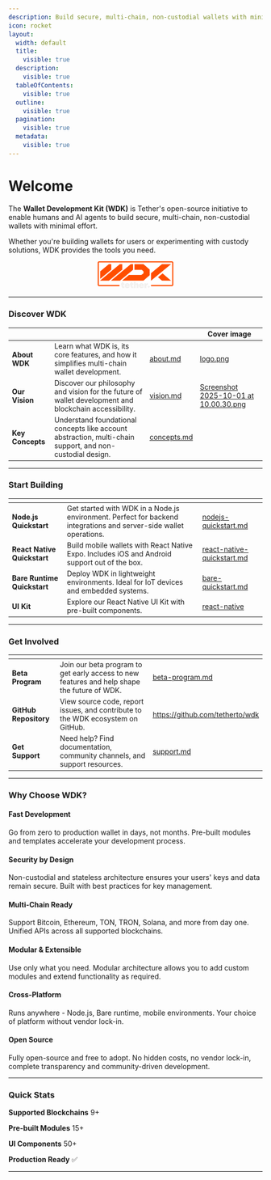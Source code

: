 ```yaml
---
description: Build secure, multi-chain, non-custodial wallets with minimal effort
icon: rocket
layout:
  width: default
  title:
    visible: true
  description:
    visible: true
  tableOfContents:
    visible: true
  outline:
    visible: true
  pagination:
    visible: true
  metadata:
    visible: true
---
```


# Welcome

The **Wallet Development Kit (WDK)** is Tether's open-source initiative to enable humans and AI agents to build secure, multi-chain, non-custodial wallets with minimal effort.&#x20;

Whether you're building wallets for users or experimenting with custody solutions, WDK provides the tools you need.

<div align="center" data-full-width="true"><img src="assets/logo.png" alt="" width="150"></div>

***

### Discover WDK

<table data-view="cards"><thead><tr><th></th><th></th><th data-hidden data-card-target data-type="content-ref"></th><th data-hidden data-card-cover data-type="image">Cover image</th></tr></thead><tbody><tr><td><strong>About WDK</strong></td><td>Learn what WDK is, its core features, and how it simplifies multi-chain wallet development.</td><td><a href="overview/about.md">about.md</a></td><td><a href="assets/logo.png">logo.png</a></td></tr><tr><td><strong>Our Vision</strong></td><td>Discover our philosophy and vision for the future of wallet development and blockchain accessibility.</td><td><a href="overview/vision.md">vision.md</a></td><td><a href=".gitbook/assets/Screenshot 2025-10-01 at 10.00.30.png">Screenshot 2025-10-01 at 10.00.30.png</a></td></tr><tr><td><strong>Key Concepts</strong></td><td>Understand foundational concepts like account abstraction, multi-chain support, and non-custodial design.</td><td><a href="resources/concepts.md">concepts.md</a></td><td></td></tr></tbody></table>

***

### Start Building

<table data-view="cards"><thead><tr><th></th><th></th><th data-hidden data-card-target data-type="content-ref"></th></tr></thead><tbody><tr><td><strong>Node.js Quickstart</strong></td><td>Get started with WDK in a Node.js environment. Perfect for backend integrations and server-side wallet operations.</td><td><a href="getting-started/nodejs-quickstart.md">nodejs-quickstart.md</a></td></tr><tr><td><strong>React Native Quickstart</strong></td><td>Build mobile wallets with React Native Expo. Includes iOS and Android support out of the box.</td><td><a href="getting-started/react-native-quickstart.md">react-native-quickstart.md</a></td></tr><tr><td><strong>Bare Runtime Quickstart</strong></td><td>Deploy WDK in lightweight environments. Ideal for IoT devices and embedded systems.</td><td><a href="getting-started/bare-quickstart.md">bare-quickstart.md</a></td></tr><tr><td><strong>UI Kit</strong></td><td>Explore our React Native UI Kit with pre-built components.</td><td><a href="ui-kit/react-native/">react-native</a></td></tr></tbody></table>

***

### Get Involved

<table data-view="cards"><thead><tr><th></th><th></th><th data-hidden data-card-target data-type="content-ref"></th></tr></thead><tbody><tr><td><strong>Beta Program</strong></td><td>Join our beta program to get early access to new features and help shape the future of WDK.</td><td><a href="overview/beta-program.md">beta-program.md</a></td></tr><tr><td><strong>GitHub Repository</strong></td><td>View source code, report issues, and contribute to the WDK ecosystem on GitHub.</td><td><a href="https://github.com/tetherto/wdk">https://github.com/tetherto/wdk</a></td></tr><tr><td><strong>Get Support</strong></td><td>Need help? Find documentation, community channels, and support resources.</td><td><a href="overview/support.md">support.md</a></td></tr></tbody></table>

***

### Why Choose WDK?

#### **Fast Development**

Go from zero to production wallet in days, not months. Pre-built modules and templates accelerate your development process.

#### **Security by Design**

Non-custodial and stateless architecture ensures your users' keys and data remain secure. Built with best practices for key management.

#### **Multi-Chain Ready**

Support Bitcoin, Ethereum, TON, TRON, Solana, and more from day one. Unified APIs across all supported blockchains.

#### **Modular & Extensible**

Use only what you need. Modular architecture allows you to add custom modules and extend functionality as required.

#### **Cross-Platform**

Runs anywhere - Node.js, Bare runtime, mobile environments. Your choice of platform without vendor lock-in.

#### **Open Source**

Fully open-source and free to adopt. No hidden costs, no vendor lock-in, complete transparency and community-driven development.

***

### Quick Stats

**Supported Blockchains** 9+

**Pre-built Modules** 15+

**UI Components** 50+

**Production Ready** ✅

***
